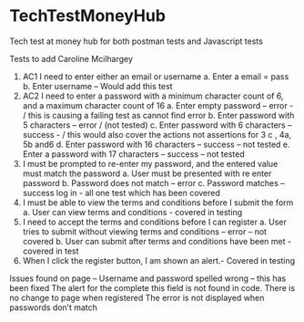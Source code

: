 # TechTestMoneyHub
Tech test at money hub for both postman tests and Javascript tests 

Tests to add Caroline Mcilhargey 

1.	AC1 I need to enter either an email or username 
a.	Enter a email =  pass 
b.	Enter username – Would add this test 
2.	AC2 I need to enter a password with a minimum character count of 6, and a maximum character count of 16
a.	Enter empty password – error -  / this is causing a failing test as cannot find error 
b.	Enter password with 5 characters – error /  (not tested) 
c.	Enter password with 6 characters – success  - / this would also cover the actions not assertions for 3 c , 4a, 5b and6 
d.	Enter password with 16 characters – success – not tested 
e.	Enter a password with 17 characters – success – not tested
3.	I must be prompted to re-enter my password, and the entered value must match the password
a.	User must be presented with re enter password 
b.	Password does not match – error 
c.	Password matches – success log in  - all one test which has been covered 
4.	I must be able to view the terms and conditions before I submit the form
a.	User can view terms and conditions  - covered in testing 
5.	I need to accept the terms and conditions before I can register
a.	User tries to submit without viewing terms and conditions – error – not covered 
b.	User can submit after terms and conditions have been met  - covered in test 
6.	When I click the register button, I am shown an alert.- Covered in testing 

Issues found on page –
 Username and password spelled wrong – this has been fixed 
The alert for the complete this field is not found in code. 
There is no change to page when registered
The error is not displayed when passwords don’t match 




